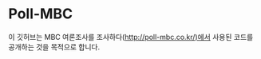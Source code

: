 
<!-- README.md is generated from README.Rmd. Please edit that file -->

# Poll-MBC

이 깃허브는 MBC 여론조사를 조사하다(<http://poll-mbc.co.kr/)에서> 사용된 코드를 공개하는 것을 목적으로
합니다.
